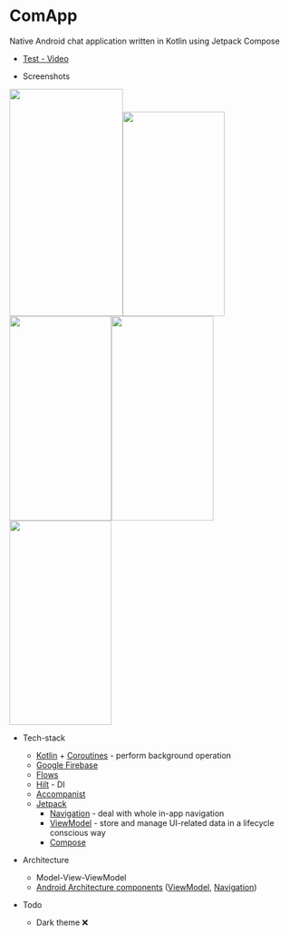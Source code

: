 # ComApp

Native Android chat application written in Kotlin using Jetpack Compose

* [Test - Video](https://www.youtube.com/watch?v=xcbukL4MDlQ)

* Screenshots

<img src="https://user-images.githubusercontent.com/50905347/155622233-f76ff3d7-da3d-47e9-89a2-e401bd0887b7.png" width="200" height="400"><img src="https://user-images.githubusercontent.com/50905347/155622238-9d075029-19e7-4fb3-a77d-71ba996d41f1.png" width="180" height="360"><img src="https://user-images.githubusercontent.com/50905347/155625124-632ecdca-455b-44cc-9d61-31fda659f181.png" width="180" height="360"><img src="https://user-images.githubusercontent.com/50905347/155622809-ed653d79-3f46-4b37-985f-24cdf5107abb.png" width="180" height="360"><img src="https://user-images.githubusercontent.com/50905347/155622823-aecda25e-2e06-45f1-8de4-7550f2597cfb.png" width="180" height="360"> 

* Tech-stack
    * [Kotlin](https://kotlinlang.org/) + [Coroutines](https://kotlinlang.org/docs/reference/coroutines-overview.html) - perform background operation
    * [Google Firebase](https://firebase.google.com)
    * [Flows](https://developer.android.com/kotlin/flow)
    * [Hilt](https://github.com/google/dagger) - DI
    * [Accompanist](https://github.com/google/accompanist)
    * [Jetpack](https://developer.android.com/jetpack)
        * [Navigation](https://developer.android.com/topic/libraries/architecture/navigation/) - deal with whole in-app navigation      
        * [ViewModel](https://developer.android.com/topic/libraries/architecture/viewmodel) - store and manage UI-related data in a lifecycle conscious way
        * [Compose](https://developer.android.com/jetpack/compose)
* Architecture
    * Model-View-ViewModel
    * [Android Architecture components](https://developer.android.com/topic/libraries/architecture) ([ViewModel](https://developer.android.com/topic/libraries/architecture/viewmodel), [Navigation](https://developer.android.com/jetpack/androidx/releases/navigation))
 
 * Todo
   * Dark theme ❌


